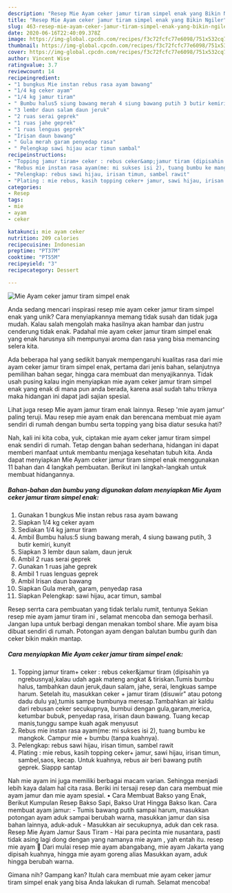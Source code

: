 ```yaml
---
description: "Resep Mie Ayam ceker jamur tiram simpel enak yang Bikin Ngiler"
title: "Resep Mie Ayam ceker jamur tiram simpel enak yang Bikin Ngiler"
slug: 463-resep-mie-ayam-ceker-jamur-tiram-simpel-enak-yang-bikin-ngiler
date: 2020-06-16T22:40:09.378Z
image: https://img-global.cpcdn.com/recipes/f3c72fcfc77e6098/751x532cq70/mie-ayam-ceker-jamur-tiram-simpel-enak-foto-resep-utama.jpg
thumbnail: https://img-global.cpcdn.com/recipes/f3c72fcfc77e6098/751x532cq70/mie-ayam-ceker-jamur-tiram-simpel-enak-foto-resep-utama.jpg
cover: https://img-global.cpcdn.com/recipes/f3c72fcfc77e6098/751x532cq70/mie-ayam-ceker-jamur-tiram-simpel-enak-foto-resep-utama.jpg
author: Vincent Wise
ratingvalue: 3.7
reviewcount: 14
recipeingredient:
- "1 bungkus Mie instan rebus rasa ayam bawang"
- "1/4 kg ceker ayam"
- "1/4 kg jamur tiram"
- " Bumbu halus5 siung bawang merah 4 siung bawang putih 3 butir kemiri kunyit"
- "3 lembr daun salam daun jeruk"
- "2 ruas serai geprek"
- "1 ruas jahe geprek"
- "1 ruas lenguas geprek"
- "Irisan daun bawang"
- " Gula merah garam penyedap rasa"
- " Pelengkap sawi hijau acar timun sambal"
recipeinstructions:
- "Topping jamur tiram+ ceker : rebus ceker&amp;jamur tiram (dipisahin ya ngrebusnya),kalau udah agak mateng angkat &amp; tiriskan.Tumis bumbu halus, tambahkan daun jeruk,daun salam, jahe, serai, lengkuas sampe harum. Setelah itu, masukkan ceker + jamur tiram (disuwir&#34; atau potong dadu dulu ya),tumis sampe bumbunya meresap.Tambahkan air kaldu dari rebusan ceker secukupnya, bumbui dengan gula,garam,merica, ketumbar bubuk, penyedap rasa, irisan daun bawang. Tuang kecap manis,tunggu sampe kuah agak menyusut"
- "Rebus mie instan rasa ayam(me: mi sukses isi 2), tuang bumbu ke mangkok. Campur mie + bumbu (tanpa kuahnya)."
- "Pelengkap: rebus sawi hijau, irisan timun, sambel rawit"
- "Plating : mie rebus, kasih topping ceker+ jamur, sawi hijau, irisan timun, sambel,saos, kecap. Untuk kuahnya, rebus air beri bawang putih geprek. Siappp santap"
categories:
- Resep
tags:
- mie
- ayam
- ceker

katakunci: mie ayam ceker 
nutrition: 209 calories
recipecuisine: Indonesian
preptime: "PT37M"
cooktime: "PT55M"
recipeyield: "3"
recipecategory: Dessert

---
```



![Mie Ayam ceker jamur tiram simpel enak](https://img-global.cpcdn.com/recipes/f3c72fcfc77e6098/751x532cq70/mie-ayam-ceker-jamur-tiram-simpel-enak-foto-resep-utama.jpg)

Anda sedang mencari inspirasi resep mie ayam ceker jamur tiram simpel enak yang unik? Cara menyiapkannya memang tidak susah dan tidak juga mudah. Kalau salah mengolah maka hasilnya akan hambar dan justru cenderung tidak enak. Padahal mie ayam ceker jamur tiram simpel enak yang enak harusnya sih mempunyai aroma dan rasa yang bisa memancing selera kita.

Ada beberapa hal yang sedikit banyak mempengaruhi kualitas rasa dari mie ayam ceker jamur tiram simpel enak, pertama dari jenis bahan, selanjutnya pemilihan bahan segar, hingga cara membuat dan menyajikannya. Tidak usah pusing kalau ingin menyiapkan mie ayam ceker jamur tiram simpel enak yang enak di mana pun anda berada, karena asal sudah tahu triknya maka hidangan ini dapat jadi sajian spesial.

Lihat juga resep Mie ayam jamur tiram enak lainnya. Resep &#39;mie ayam jamur&#39; paling teruji. Mau resep mie ayam enak dan berencana membuat mie ayam sendiri di rumah dengan bumbu serta topping yang bisa diatur sesuka hati?


Nah, kali ini kita coba, yuk, ciptakan mie ayam ceker jamur tiram simpel enak sendiri di rumah. Tetap dengan bahan sederhana, hidangan ini dapat memberi manfaat untuk membantu menjaga kesehatan tubuh kita. Anda dapat menyiapkan Mie Ayam ceker jamur tiram simpel enak menggunakan 11 bahan dan 4 langkah pembuatan. Berikut ini langkah-langkah untuk membuat hidangannya.

<!--inarticleads1-->

##### Bahan-bahan dan bumbu yang digunakan dalam menyiapkan Mie Ayam ceker jamur tiram simpel enak:

1. Gunakan 1 bungkus Mie instan rebus rasa ayam bawang
1. Siapkan 1/4 kg ceker ayam
1. Sediakan 1/4 kg jamur tiram
1. Ambil  Bumbu halus:5 siung bawang merah, 4 siung bawang putih, 3 butir kemiri, kunyit
1. Siapkan 3 lembr daun salam, daun jeruk
1. Ambil 2 ruas serai geprek
1. Gunakan 1 ruas jahe geprek
1. Ambil 1 ruas lenguas geprek
1. Ambil Irisan daun bawang
1. Siapkan  Gula merah, garam, penyedap rasa
1. Siapkan  Pelengkap: sawi hijau, acar timun, sambal


Resep serrta cara pembuatan yang tidak terlalu rumit, tentunya Sekian resep mie ayam jamur tiram ini , selamat mencoba dan semoga berhasil. Jangan lupa untuk berbagi dengan menakan tombol share. Mie ayam bisa dibuat sendiri di rumah. Potongan ayam dengan balutan bumbu gurih dan ceker bikin makin mantap. 

<!--inarticleads2-->

##### Cara menyiapkan Mie Ayam ceker jamur tiram simpel enak:

1. Topping jamur tiram+ ceker : rebus ceker&amp;jamur tiram (dipisahin ya ngrebusnya),kalau udah agak mateng angkat &amp; tiriskan.Tumis bumbu halus, tambahkan daun jeruk,daun salam, jahe, serai, lengkuas sampe harum. Setelah itu, masukkan ceker + jamur tiram (disuwir&#34; atau potong dadu dulu ya),tumis sampe bumbunya meresap.Tambahkan air kaldu dari rebusan ceker secukupnya, bumbui dengan gula,garam,merica, ketumbar bubuk, penyedap rasa, irisan daun bawang. Tuang kecap manis,tunggu sampe kuah agak menyusut
1. Rebus mie instan rasa ayam(me: mi sukses isi 2), tuang bumbu ke mangkok. Campur mie + bumbu (tanpa kuahnya).
1. Pelengkap: rebus sawi hijau, irisan timun, sambel rawit
1. Plating : mie rebus, kasih topping ceker+ jamur, sawi hijau, irisan timun, sambel,saos, kecap. Untuk kuahnya, rebus air beri bawang putih geprek. Siappp santap


Nah mie ayam ini juga memiliki berbagai macam varian. Sehingga menjadi lebih kaya dalam hal cita rasa. Beriki ini tersaji resep dan cara membuat mie ayam jamur dan mie ayam spesial. • Cara Membuat Bakso yang Enak, Berikut Kumpulan Resep Bakso Sapi, Bakso Urat Hingga Bakso Ikan. Cara membuat ayam jamur: - Tumis bawang putih sampai harum, masukkan potongan ayam aduk sampai berubah warna, masukkan jamur dan sisa bahan lainnya, aduk-aduk - Masukkan air secukupnya, aduk dan cek rasa. Resep Mie Ayam Jamur Saus Tiram - Hai para pecinta mie nusantara, pasti tidak asing lagi dong dengan yang namanya mie ayam , yah entah itu. resep mie ayam 🍜 Dari mulai resep mie ayam abangabang, mie ayam Jakarta yang dipisah kuahnya, hingga mie ayam goreng alias Masukkan ayam, aduk hingga berubah warna. 

Gimana nih? Gampang kan? Itulah cara membuat mie ayam ceker jamur tiram simpel enak yang bisa Anda lakukan di rumah. Selamat mencoba!
